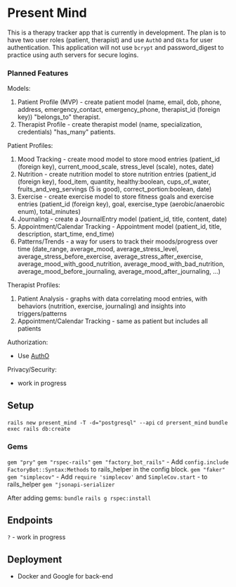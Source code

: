# Present Mind

This is a therapy tracker app that is currently in development.  The plan is to have two user roles (patient, therapist) and use `AuthO` and `Okta` for user authentication.  This application will not use `bcrypt` and password_digest to practice using auth servers for secure logins.  

### Planned Features
Models:
1. Patient Profile (MVP) - create patient model (name, email, dob, phone, address, emergency_contact, emergency_phone, therapist_id (foreign key)) "belongs_to" therapist.
2. Therapist Profile - create therapist model (name, specialization, credentials) "has_many" patients.

Patient Profiles: 
1. Mood Tracking - create mood model to store mood entries (patient_id (foreign key), current_mood_scale, stress_level (scale), notes, date)
2. Nutrition - create nutrition model to store nutrition entries (patient_id (foreign key), food_item, quantity, healthy:boolean, cups_of_water, fruits_and_veg_servings (5 is good), correct_portion:boolean, date)
3. Exercise - create exercise model to store fitness goals and exercise entries (patient_id (foreign key), goal, exercise_type (aerobic/anaerobic enum), total_minutes)
4. Journaling - create a JournalEntry model (patient_id, title, content, date)
5. Appointment/Calendar Tracking - Appointment model (patient_id, title, description, start_time, end_time)
6. Patterns/Trends - a way for users to track their moods/progress over time (date_range, average_mood, average_stress_level, average_stress_before_exercise, average_stress_after_exercise, average_mood_with_good_nutrition, average_mood_with_bad_nutrition, average_mood_before_journaling, average_mood_after_journaling, ...)

Therapist Profiles:
1. Patient Analysis - graphs with data correlating mood entries, with behaviors (nutrition, exercise, journaling) and insights into triggers/patterns
2. Appointment/Calendar Tracking - same as patient but includes all patients

Authorization:
- Use [AuthO](https://auth0.com/)

Privacy/Security:
- work in progress

## Setup

`rails new present_mind -T -d="postgresql" --api`
`cd prersent_mind`
`bundle exec rails db:create`

### Gems

`gem "pry"`
`gem "rspec-rails"`
`gem "factory_bot_rails"` - Add `config.include FactoryBot::Syntax:Methods` to rails_helper in the config block.
`gem "faker"`
`gem "simplecov"` - Add `require 'simplecov'` and `SimpleCov.start` - to rails_helper
`gem "jsonapi-serializer`

After adding gems:
`bundle`
`rails g rspec:install`

## Endpoints

`?` - work in progress

## Deployment

- Docker and Google for back-end